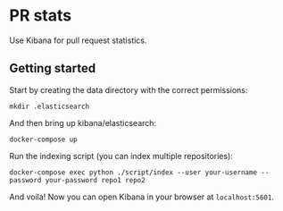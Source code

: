 # PR stats
Use Kibana for pull request statistics.

## Getting started
Start by creating the data directory with the correct permissions:
```
mkdir .elasticsearch
```

And then bring up kibana/elasticsearch:
```
docker-compose up
```

Run the indexing script (you can index multiple repositories):
```
docker-compose exec python ./script/index --user your-username --password your-password repo1 repo2
```

And voila! Now you can open Kibana in your browser at `localhost:5601`.
